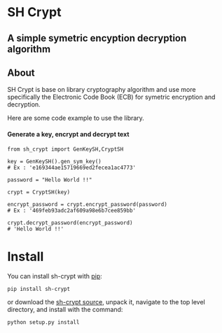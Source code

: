 # SH Crypt

## A simple symetric encyption decryption algorithm

## About

SH Crypt is base on library cryptography algorithm and use more specifically the Electronic Code Book (ECB) for symetric encryption and decryption.

Here are some code example to use the library.

#### Generate a key, encrypt and decrypt text
```
from sh_crypt import GenKeySH,CryptSH

key = GenKeySH().gen_sym_key()
# Ex : 'e169344ae15719669ed2fecea1ac4773'

password = "Hello World !!"

crypt = CryptSH(key)

encrypt_password = crypt.encrypt_password(password)
# Ex : '469feb93adc2af609a98e6b7cee859bb'

crypt.decrypt_password(encrypt_password)
# 'Hello World !!'

```

# Install

You can install sh-crypt with [pip](https://pypi.python.org/pypi/pip/):

```
pip install sh-crypt
```

or download the [sh-crypt source](https://github.com/steven1909/sh-crypt/master.zip), unpack it, navigate to the top level directory, and install with the command:

```
python setup.py install
```
